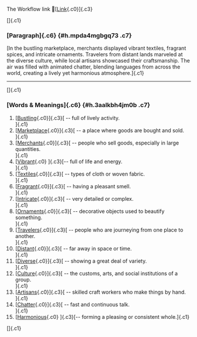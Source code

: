 The Workflow link
👏[[Link](https://www.google.com/url?q=http://www.google.com&sa=D&source=editors&ust=1761423346914468&usg=AOvVaw2xK12fDDXqw8GB6JLsaQun){.c0}]{.c3}

[]{.c1}

### [Paragraph]{.c6} {#h.mpda4mgbgq73 .c7}

[In the bustling marketplace, merchants displayed vibrant textiles,
fragrant spices, and intricate ornaments. Travelers from distant lands
marveled at the diverse culture, while local artisans showcased their
craftsmanship. The air was filled with animated chatter, blending
languages from across the world, creating a lively yet harmonious
atmosphere.]{.c1}

------------------------------------------------------------------------

[]{.c1}

### [Words & Meanings]{.c6} {#h.3aalkbh4jm0b .c7}

1.  [[Bustling](https://www.google.com/url?q=http://www.google.com&sa=D&source=editors&ust=1761423346916421&usg=AOvVaw02o6mLnLXHDCyT7TrqPF48){.c0}]{.c3}[ --
    full of lively activity.\
    ]{.c1}
2.  [[Marketplace](https://www.google.com/url?q=http://www.google.com&sa=D&source=editors&ust=1761423346916780&usg=AOvVaw3cm_ibubqVrYYM3Q8JOTSS){.c0}]{.c3}[ --
    a place where goods are bought and sold.\
    ]{.c1}
3.  [[Merchants](https://www.google.com/url?q=http://www.google.com&sa=D&source=editors&ust=1761423346917196&usg=AOvVaw2McyECSZGAS6e2CRF8-f5K){.c0}]{.c3}[ --
    people who sell goods, especially in large quantities.\
    ]{.c1}
4.  [[Vibrant](https://www.google.com/url?q=http://www.google.com&sa=D&source=editors&ust=1761423346917621&usg=AOvVaw2OxMfbe-4o-evYSzR3krgR){.c0}
    ]{.c3}[-- full of life and energy.\
    ]{.c1}
5.  [[Textiles](https://www.google.com/url?q=http://www.google.com&sa=D&source=editors&ust=1761423346917972&usg=AOvVaw0_hq1wmIfhUfVJreiHfJpq){.c0}]{.c3}[ --
    types of cloth or woven fabric.\
    ]{.c1}
6.  [[Fragrant](https://www.google.com/url?q=http://www.google.com&sa=D&source=editors&ust=1761423346918266&usg=AOvVaw1lGvxu9yzV2WI7wLHYe75e){.c0}]{.c3}[ --
    having a pleasant smell.\
    ]{.c1}
7.  [[Intricate](https://www.google.com/url?q=http://www.google.com&sa=D&source=editors&ust=1761423346918522&usg=AOvVaw2CJzxdI8-BH1iFA4_t_vos){.c0}]{.c3}[ --
    very detailed or complex.\
    ]{.c1}
8.  [[Ornaments](https://www.google.com/url?q=http://www.google.com&sa=D&source=editors&ust=1761423346918827&usg=AOvVaw1JeGL25t7bCezlWVvg_OWm){.c0}]{.c3}[ --
    decorative objects used to beautify something.\
    ]{.c1}
9.  [[Travelers](https://www.google.com/url?q=http://www.google.com&sa=D&source=editors&ust=1761423346919216&usg=AOvVaw0A8GRsF-OtAqkl14rp3dMO){.c0}]{.c3}[ --
    people who are journeying from one place to another.\
    ]{.c1}
10. [[Distant](https://www.google.com/url?q=http://www.google.com&sa=D&source=editors&ust=1761423346919619&usg=AOvVaw05YUHEkmGlor6zQS77Reip){.c0}]{.c3}[ --
    far away in space or time.\
    ]{.c1}
11. [[Diverse](https://www.google.com/url?q=http://www.google.com&sa=D&source=editors&ust=1761423346919989&usg=AOvVaw0aVH3OyOksZfEsW8HYCSVS){.c0}]{.c3}[ --
    showing a great deal of variety.\
    ]{.c1}
12. [[Culture](https://www.google.com/url?q=http://www.google.com&sa=D&source=editors&ust=1761423346920349&usg=AOvVaw3AV3hCKsvKC4iJXgj2RplO){.c0}]{.c3}[ --
    the customs, arts, and social institutions of a group.\
    ]{.c1}
13. [[Artisans](https://www.google.com/url?q=http://www.google.com&sa=D&source=editors&ust=1761423346920816&usg=AOvVaw2UVUJ5LN052HdykEXYluv1){.c0}]{.c3}[ --
    skilled craft workers who make things by hand.\
    ]{.c1}
14. [[Chatter](https://www.google.com/url?q=http://www.google.com&sa=D&source=editors&ust=1761423346921182&usg=AOvVaw29ZsBvt0m6CirbgaBcYHjX){.c0}]{.c3}[ --
    fast and continuous talk.\
    ]{.c1}
15. [[Harmonious](https://www.google.com/url?q=http://www.google.com&sa=D&source=editors&ust=1761423346921497&usg=AOvVaw2-kFtt9qA0oi-ZslCQTdZP){.c0}
    ]{.c3}[-- forming a pleasing or consistent whole.]{.c1}

[]{.c1}
